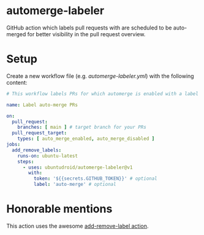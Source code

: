 # automerge-labeler

GitHub action which labels pull requests with are scheduled to be auto-merged for better visibility in the pull request overview.

# Setup

Create a new workflow file (e.g. *automerge-labeler.yml*) with the following content:

```yml
# This workflow labels PRs for which automerge is enabled with a label so that we can easily spot them in the PR overview UI.

name: Label auto-merge PRs

on:
  pull_request:
    branches: [ main ] # target branch for your PRs
  pull_request_target:
    types: [ auto_merge_enabled, auto_merge_disabled ]
jobs:
  add_remove_labels:
    runs-on: ubuntu-latest
    steps:
      - uses: ubuntudroid/automerge-labeler@v1
        with:
          token: '${{secrets.GITHUB_TOKEN}}' # optional
          label: 'auto-merge' # optional
```

# Honorable mentions

This action uses the awesome [add-remove-label action](buildsville/add-remove-label).